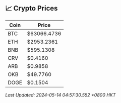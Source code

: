 ## 📈 Crypto Prices

| Coin | Price |
| ---- | ----- |
| BTC | $63066.4736 |
| ETH | $2953.2361 |
| BNB | $595.1308 |
| CRV | $0.4160 |
| ARB | $0.9858 |
| OKB | $49.7760 |
| DOGE | $0.1504 |

_Last Updated: 2024-05-14 04:57:30.552 +0800 HKT_